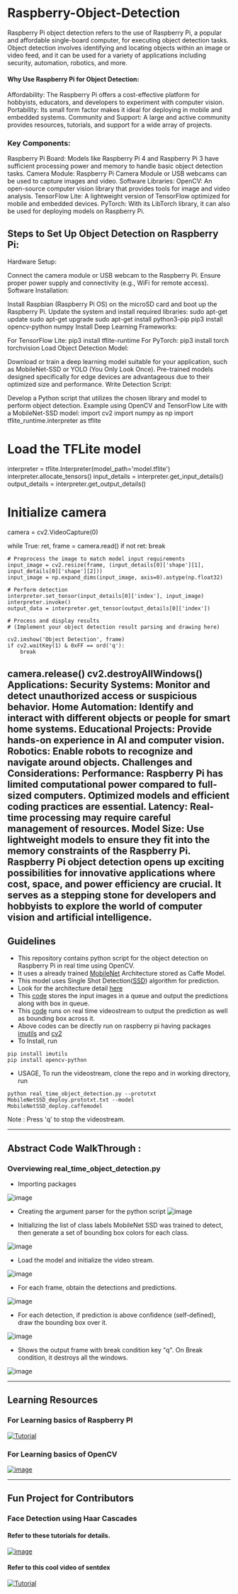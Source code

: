 # Raspberry-Object-Detection
Raspberry Pi object detection refers to the use of Raspberry Pi, a popular and affordable single-board computer, for executing object detection tasks. Object detection involves identifying and locating objects within an image or video feed, and it can be used for a variety of applications including security, automation, robotics, and more.

#### Why Use Raspberry Pi for Object Detection:
Affordability: The Raspberry Pi offers a cost-effective platform for hobbyists, educators, and developers to experiment with computer vision.
Portability: Its small form factor makes it ideal for deploying in mobile and embedded systems.
Community and Support: A large and active community provides resources, tutorials, and support for a wide array of projects.
### Key Components:
Raspberry Pi Board:
Models like Raspberry Pi 4 and Raspberry Pi 3 have sufficient processing power and memory to handle basic object detection tasks.
Camera Module:
Raspberry Pi Camera Module or USB webcams can be used to capture images and video.
Software Libraries:
OpenCV: An open-source computer vision library that provides tools for image and video analysis.
TensorFlow Lite: A lightweight version of TensorFlow optimized for mobile and embedded devices.
PyTorch: With its LibTorch library, it can also be used for deploying models on Raspberry Pi.
## Steps to Set Up Object Detection on Raspberry Pi:
Hardware Setup:

Connect the camera module or USB webcam to the Raspberry Pi.
Ensure proper power supply and connectivity (e.g., WiFi for remote access).
Software Installation:

Install Raspbian (Raspberry Pi OS) on the microSD card and boot up the Raspberry Pi.
Update the system and install required libraries:
sudo apt-get update
sudo apt-get upgrade
sudo apt-get install python3-pip
pip3 install opencv-python numpy
Install Deep Learning Frameworks:

For TensorFlow Lite:
pip3 install tflite-runtime
For PyTorch:
pip3 install torch torchvision
Load Object Detection Model:

Download or train a deep learning model suitable for your application, such as MobileNet-SSD or YOLO (You Only Look Once).
Pre-trained models designed specifically for edge devices are advantageous due to their optimized size and performance.
Write Detection Script:

Develop a Python script that utilizes the chosen library and model to perform object detection.
Example using OpenCV and TensorFlow Lite with a MobileNet-SSD model:
import cv2
import numpy as np
import tflite_runtime.interpreter as tflite

# Load the TFLite model
interpreter = tflite.Interpreter(model_path='model.tflite')
interpreter.allocate_tensors()
input_details = interpreter.get_input_details()
output_details = interpreter.get_output_details()

# Initialize camera
camera = cv2.VideoCapture(0)

while True:
    ret, frame = camera.read()
    if not ret:
        break
        
    # Preprocess the image to match model input requirements
    input_image = cv2.resize(frame, (input_details[0]['shape'][1], input_details[0]['shape'][2]))
    input_image = np.expand_dims(input_image, axis=0).astype(np.float32)

    # Perform detection
    interpreter.set_tensor(input_details[0]['index'], input_image)
    interpreter.invoke()
    output_data = interpreter.get_tensor(output_details[0]['index'])

    # Process and display results
    # (Implement your object detection result parsing and drawing here)

    cv2.imshow('Object Detection', frame)
    if cv2.waitKey(1) & 0xFF == ord('q'):
        break

camera.release()
cv2.destroyAllWindows()
Applications:
Security Systems: Monitor and detect unauthorized access or suspicious behavior.
Home Automation: Identify and interact with different objects or people for smart home systems.
Educational Projects: Provide hands-on experience in AI and computer vision.
Robotics: Enable robots to recognize and navigate around objects.
Challenges and Considerations:
Performance: Raspberry Pi has limited computational power compared to full-sized computers. Optimized models and efficient coding practices are essential.
Latency: Real-time processing may require careful management of resources.
Model Size: Use lightweight models to ensure they fit into the memory constraints of the Raspberry Pi.
Raspberry Pi object detection opens up exciting possibilities for innovative applications where cost, space, and power efficiency are crucial. It serves as a stepping stone for developers and hobbyists to explore the world of computer vision and artificial intelligence.
---
## Guidelines
* This repository contains python script for the object detection on Raspberry Pi in real time using OpenCV. 
* It uses a already trained [MobileNet](https://arxiv.org/abs/1704.04861) Architecture stored as Caffe Model. 
* This model uses Single Shot Detection([SSD](https://arxiv.org/abs/1512.02325)) algorithm for prediction.
* Look for the architecture detail [here](https://github.com/GopiKishan14/Raspberry-Object-Detection/blob/master/MobileNetSSD_deploy.prototxt.txt)
* This [code](https://github.com/GopiKishan14/Raspberry-Object-Detection/blob/master/pi_object_detection.py) stores the input images in a queue and output the predictions along with box in queue.
* This [code](https://github.com/GopiKishan14/Raspberry-Object-Detection/blob/master/real_time_object_detection.py) runs on real time videostream to output the prediction as well as bounding box across it.
* Above codes can be directly run on raspberry pi having packages [imutils](https://pypi.org/project/imutils/) and [cv2](https://pypi.org/project/opencv-python/)
* To Install, run
```
pip install imutils
pip install opencv-python
```
* USAGE, To run the videostream, clone the repo and in working directory, run
```
python real_time_object_detection.py --prototxt MobileNetSSD_deploy.prototxt.txt --model MobileNetSSD_deploy.caffemodel
```
Note : Press 'q' to stop the videostream.

---

## Abstract Code WalkThrough :
### Overviewing real_time_object_detection.py

* Importing packages

![image](https://user-images.githubusercontent.com/32811229/80908634-07b54e00-8d3f-11ea-9ddb-b553f04ba80a.png)

* Creating the argument parser for the python script
![image](https://user-images.githubusercontent.com/32811229/80908719-cf623f80-8d3f-11ea-9ce2-c21dd53b5e71.png)

* Initializing the list of class labels MobileNet SSD was trained to detect, then generate a set of bounding box colors for each class.

![image](https://user-images.githubusercontent.com/32811229/80908757-2d8f2280-8d40-11ea-92a5-40403ec84015.png)

* Load the model and initialize the video stream.

![image](https://user-images.githubusercontent.com/32811229/80908774-57e0e000-8d40-11ea-916e-96373273c93b.png)

* For each frame, obtain the detections and predictions.

![image](https://user-images.githubusercontent.com/32811229/80908793-7ba42600-8d40-11ea-85d8-1f4aab2304de.png)


* For each detection, if prediction is above confidence (self-defined), draw the bounding box over it.

![image](https://user-images.githubusercontent.com/32811229/80908812-9d051200-8d40-11ea-897d-69385cca2291.png)

* Shows the output frame with break condition key "q". On Break condition, it destroys all the windows.

![image](https://user-images.githubusercontent.com/32811229/80908821-bf972b00-8d40-11ea-8733-a00f8244de93.png)

---

## Learning Resources
### For Learning basics of Raspberry PI 
[![Tutorial](http://img.youtube.com/vi/RpseX2ylEuw/0.jpg)](https://www.youtube.com/playlist?list=PLQVvvaa0QuDesV8WWHLLXW_avmTzHmJLv "Visit sentdex")

### For Learning basics of OpenCV

[![image](https://user-images.githubusercontent.com/32811229/80938999-b5d0fe80-8df8-11ea-95ad-3f6bae362ea4.png)](https://www.pyimagesearch.com/2018/07/19/opencv-tutorial-a-guide-to-learn-opencv/)

---

## Fun Project for Contributors

### Face Detection using Haar Cascades

#### Refer to these tutorials for details.

[![image](https://user-images.githubusercontent.com/32811229/80939329-f67d4780-8df9-11ea-975a-b75659ec5470.png)](https://opencv-python-tutroals.readthedocs.io/en/latest/py_tutorials/py_objdetect/py_face_detection/py_face_detection.html)


#### Refer to this cool video of sentdex
[![Tutorial](http://img.youtube.com/vi/88HdqNDQsEk/0.jpg)](https://www.youtube.com/watch?v=88HdqNDQsEk "Visit sentdex")
